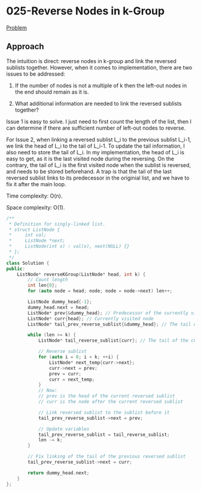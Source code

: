 # 025-Reverse Nodes in k-Group

[Problem](https://leetcode.com/problems/reverse-nodes-in-k-group/)

## Approach

The intuition is direct: reverse nodes in k-group and link the reversed sublists together. However, when it comes to implementation, there are two issues to be addressed:

1. If the number of nodes is not a multiple of k then the left-out nodes in the end should remain as it is.

2. What additional information are needed to link the reversed sublists together?

Issue 1 is easy to solve. I just need to first count the length of the list, then I can determine if there are sufficient number of left-out nodes to reverse.

For Issue 2, when linking a reversed sublist L_i to the previous sublist L_i-1, we link the head of L_i to the tail of L_i-1. To update the tail information, I also need to store the tail of L_i. In my implementation, the head of L_i is easy to get, as it is the last visited node during the reversing. On the contrary, the tail of L_i is the first visited node when the sublist is reversed, and needs to be stored beforehand. A trap is that the tail of the last reversed sublist links to its predecessor in the originial list, and we have to fix it after the main loop.

Time complexity: O(n).

Space complexity: O(1).

```c++
/**
 * Definition for singly-linked list.
 * struct ListNode {
 *     int val;
 *     ListNode *next;
 *     ListNode(int x) : val(x), next(NULL) {}
 * };
 */
class Solution {
public:
    ListNode* reverseKGroup(ListNode* head, int k) {
        // Count length
        int len{0};
        for (auto node = head; node; node = node->next) len++;

        ListNode dummy_head{-1};
        dummy_head.next = head;
        ListNode* prev{&dummy_head}; // Predecessor of the currently visited node in the original list
        ListNode* curr{head}; // Currently visited node
        ListNode* tail_prev_reverse_sublist{&dummy_head}; // The tail of the previous reversed sublist

        while (len >= k) {
            ListNode* tail_reverse_sublist{curr}; // The tail of the current reversed sublist

            // Reverse sublist
            for (auto i = 0; i < k; ++i) {
                ListNode* next_temp{curr->next};
                curr->next = prev;
                prev = curr;
                curr = next_temp;
            }
            // Now:
            // prev is the head of the current reversed sublist
            // curr is the node after the current reversed sublist

            // Link reversed sublist to the sublist before it
            tail_prev_reverse_sublist->next = prev;

            // Update variables
            tail_prev_reverse_sublist = tail_reverse_sublist;
            len -= k;
        }

        // Fix linking of the tail of the previous reversed sublist
        tail_prev_reverse_sublist->next = curr;

        return dummy_head.next;
    }
};
```

